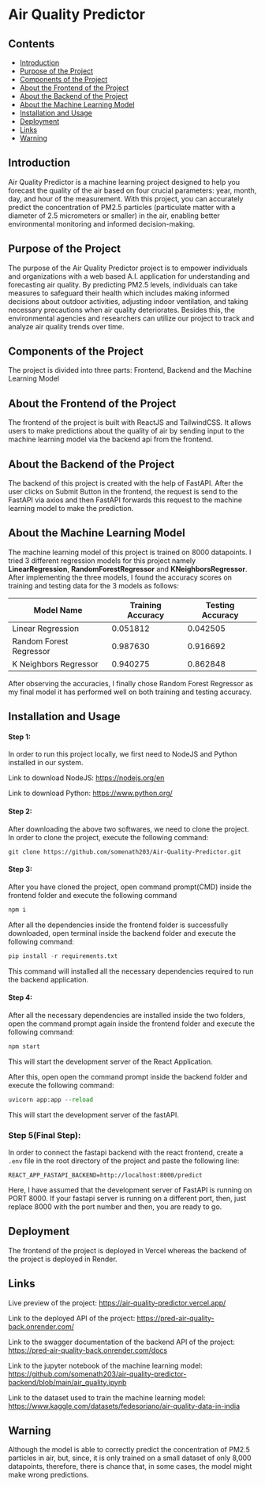 # Air Quality Predictor

## Contents

- [Introduction](#Introduction)
- [Purpose of the Project](#Purpose-of-the-Project)
- [Components of the Project](#Components-of-the-Project)
- [About the Frontend of the Project](#About-the-Frontend-of-the-Project)
- [About the Backend of the Project](#About-the-Backend-of-the-Project)
- [About the Machine Learning Model](#About-the-Machine-Learning-Model)
- [Installation and Usage](#Installation-and-Usage)
- [Deployment](#Deployment)
- [Links](#Links)
- [Warning](#Warning)


## Introduction 

Air Quality Predictor is a machine learning project designed to help you forecast the quality of the air based on four crucial parameters: year, month, day, and hour of the measurement. 
With this project, you can accurately predict the concentration of PM2.5 particles (particulate matter with a diameter of 2.5 micrometers or smaller) in the air, enabling better environmental monitoring 
and informed decision-making.

## Purpose of the Project

The purpose of the Air Quality Predictor project is to empower individuals and organizations with a web based A.I. application for understanding and forecasting air quality. By predicting PM2.5 levels, individuals can take measures to safeguard their health which includes making informed decisions about outdoor activities, adjusting indoor ventilation, and taking necessary precautions when air quality deteriorates. Besides this, the environmental agencies and researchers can utilize our project to track and analyze air quality trends over time.


## Components of the Project

The project is divided into three parts: Frontend, Backend and the Machine Learning Model

## About the Frontend of the Project

The frontend of the project is built with ReactJS and TailwindCSS. It allows users to make predictions about the quality of air by sending input to the machine learning model via the backend api from the frontend.

## About the Backend of the Project

The backend of this project is created with the help of FastAPI. After the user clicks on Submit Button in the frontend, the request is send to the FastAPI via axios and then FastAPI forwards this request to the machine learning model to make the prediction.

## About the Machine Learning Model

The machine learning model of this project is trained on 8000 datapoints. I tried 3 different regression models for this project namely **LinearRegression**, **RandomForestRegressor** and **KNeighborsRegressor**. After implementing the three models, I found the accuracy scores on training and testing data for the 3 models as follows:

| Model Name | Training Accuracy | Testing Accuracy |
|----------|----------|----------|
| Linear Regression | 0.051812	 | 0.042505 |
| Random Forest Regressor | 0.987630 | 0.916692 |
| K Neighbors Regressor | 0.940275 | 0.862848 |

After observing the accuracies, I finally chose Random Forest Regressor as my final model it has performed well on both training and testing accuracy.

## Installation and Usage

#### Step 1:
In order to run this project locally, we first need to NodeJS and Python installed in our system.

Link to download NodeJS: https://nodejs.org/en

Link to download Python: https://www.python.org/

#### Step 2:

After downloading the above two softwares, we need to clone the project. In order to clone the project, execute the following command:

```git
git clone https://github.com/somenath203/Air-Quality-Predictor.git
```

#### Step 3:

After you have cloned the project, open command prompt(CMD) inside the frontend folder and execute the following command

```js
npm i
```

After all the dependencies inside the frontend folder is successfully downloaded, open terminal inside the backend folder and execute the following command:

```py
pip install -r requirements.txt
```

This command will installed all the necessary dependencies required to run the backend application.

#### Step 4:

After all the necessary dependencies are installed inside the two folders, open the command prompt again inside the frontend folder and execute the following command:

```js
npm start
```

This will start the development server of the React Application.

After this, open open the command prompt inside the backend folder and execute the following command:

```py
uvicorn app:app --reload
```

This will start the development server of the fastAPI.

### Step 5(Final Step):
In order to connect the fastapi backend with the react frontend, create a `.env` file in the root directory of the project and paste the following line:

```env
REACT_APP_FASTAPI_BACKEND=http://localhost:8000/predict
```
Here, I have assumed that the development server of FastAPI is running on PORT 8000. If your fastapi server is running on a different port, then, just replace 8000 with the port number and then, you are ready to go.

## Deployment

The frontend of the project is deployed in Vercel whereas the backend of the project is deployed in Render.

## Links

Live preview of the project: https://air-quality-predictor.vercel.app/

Link to the deployed API of the project: https://pred-air-quality-back.onrender.com/

Link to the swagger documentation of the backend API of the project: https://pred-air-quality-back.onrender.com/docs

Link to the jupyter notebook of the machine learning model: https://github.com/somenath203/air-quality-predictor-backend/blob/main/air_quality.ipynb

Link to the dataset used to train the machine learning model: https://www.kaggle.com/datasets/fedesoriano/air-quality-data-in-india

## Warning

Although the model is able to correctly predict the concentration of PM2.5 particles in air, but, since, it is only trained on a small dataset of only 8,000 datapoints, therefore,
there is chance that, in some cases, the model might make wrong predictions.
